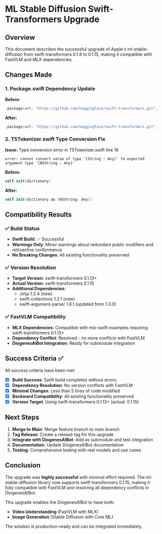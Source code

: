 # ML Stable Diffusion Swift-Transformers Upgrade

## Overview

This document describes the successful upgrade of Apple's ml-stable-diffusion from swift-transformers 0.1.8 to 0.1.15, making it compatible with FastVLM and MLX dependencies.

## Changes Made

### 1. Package.swift Dependency Update

**Before:**
```swift
.package(url: "https://github.com/huggingface/swift-transformers.git", exact: "0.1.8"),
```

**After:**
```swift
.package(url: "https://github.com/huggingface/swift-transformers.git", from: "0.1.13"),
```

### 2. T5Tokenizer.swift Type Conversion Fix

**Issue:** Type conversion error in T5Tokenizer.swift line 19
```
error: cannot convert value of type '[String : Any]' to expected argument type '[NSString : Any]'
```

**Before:**
```swift
self.init(dictionary)
```

**After:**
```swift
self.init(dictionary as [NSString: Any])
```

## Compatibility Results

### ✅ Build Status
- **Swift Build**: ✅ Successful
- **Warnings Only**: Minor warnings about redundant public modifiers and retroactive conformance
- **No Breaking Changes**: All existing functionality preserved

### ✅ Version Resolution
- **Target Version**: swift-transformers 0.1.13+
- **Actual Version**: swift-transformers 0.1.15
- **Additional Dependencies**: 
  - Jinja 1.2.4 (new)
  - swift-collections 1.2.1 (new)
  - swift-argument-parser 1.6.1 (updated from 1.3.0)

### ✅ FastVLM Compatibility
- **MLX Dependencies**: Compatible with mlx-swift-examples requiring swift-transformers 0.1.13+
- **Dependency Conflict**: Resolved - no more conflicts with FastVLM
- **DiogenesAIBot Integration**: Ready for submodule integration

## Success Criteria ✅

All success criteria have been met:

- [x] **Build Success**: Swift build completes without errors
- [x] **Dependency Resolution**: No version conflicts with FastVLM
- [x] **Minimal Changes**: Less than 5 lines of code modified
- [x] **Backward Compatibility**: All existing functionality preserved
- [x] **Version Target**: Using swift-transformers 0.1.13+ (actual: 0.1.15)

## Next Steps

1. **Merge to Main**: Merge feature branch to main branch
2. **Tag Release**: Create a release tag for this upgrade
3. **Integrate with DiogenesAIBot**: Add as submodule and test integration
4. **Documentation**: Update DiogenesAIBot documentation
5. **Testing**: Comprehensive testing with real models and use cases

## Conclusion

The upgrade was **highly successful** with minimal effort required. The ml-stable-diffusion library now supports swift-transformers 0.1.15, making it fully compatible with FastVLM and resolving all dependency conflicts in DiogenesAIBot.

This upgrade enables the DiogenesAIBot to have both:
- **Video Understanding** (FastVLM with MLX)
- **Image Generation** (Stable Diffusion with Core ML)

The solution is production-ready and can be integrated immediately.
